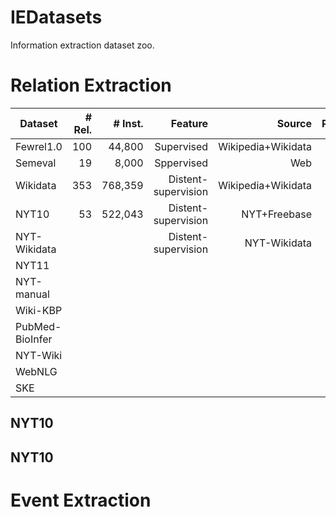 # IEDatasets
Information extraction dataset zoo.

# Relation Extraction

| Dataset | # Rel.|# Inst.|Feature|Source |Resource| Origin |  
|---------|------:|------:|-------:|-------:|-------:|----------| 
|    Fewrel1.0     |    100   | 44,800      | Supervised| Wikipedia+Wikidata |  [url](http://47.92.96.190/dataset/fewrel.tar.gz)     |  [url](http://www.zhuhao.me/fewrel/)        |          
|    Semeval     |   19    |   8,000    | Sppervised|Web|  [url](http://47.92.96.190/dataset/semeval.tar.gz)     |  [url](https://www.kaggle.com/drtoshi/semeval2010-task-8-dataset#__sid=js0)        |    
|    Wikidata     |    353   | 768,359      | Distent-supervision|Wikipedia+Wikidata|  [url](http://47.92.96.190/dataset/wikidata.tar.gz)     |  [url](https://public.ukp.informatik.tu-darmstadt.de/UKP_Webpage/DATA/WikipediaWikidataDistantSupervisionAnnotations.v1.0.zip)        |    
|    NYT10     |   53    |   522,043    |Distent-supervision | NYT+Freebase|  [url](http://47.92.96.190/dataset/nyt10.tar.gz)     |  [url]()        |    
|    NYT-Wikidata     |       |     | Distent-supervision| NYT-Wikidata |   [url](http://47.92.96.190/dataset/nyt-wikidata.tar.gz)     |  [url]()        |   
|    NYT11     |       |     ||  |   [url]()     |  [url]()        |    
|   NYT-manual    |       |   ||    |   [url]()     |  [url]()        |    
|    Wiki-KBP    |       |    ||   |   [url]()     |  [url]()        |    
|    PubMed-BioInfer     |      || |       |   [url]()     |  [url]()        |    
|    NYT-Wiki     |       |      || |   [url]()     |  [url]()        |     
|    WebNLG     |       |     ||  |   [url]()     |  [url]()        |    
|    SKE     |       |     ||  |   [url]()     |  [url]()        |    

## NYT10

 

## NYT10






# Event Extraction


